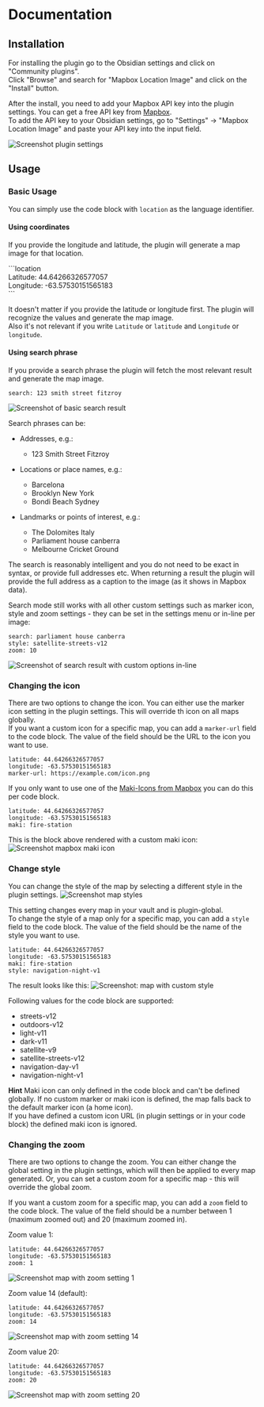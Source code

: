 # Documentation

## Installation

For installing the plugin go to the Obsidian settings and click on "Community plugins".  
Click "Browse" and search for "Mapbox Location Image" and click on the "Install" button.

After the install, you need to add your Mapbox API key into the plugin settings. You can get a free API key from [Mapbox](https://www.mapbox.com/).  
To add the API key to your Obsidian settings, go to "Settings" -> "Mapbox Location Image" and paste your API key into the input field.

![Screenshot plugin settings](./docs/settings.png)

## Usage

### Basic Usage

You can simply use the code block with `location` as the language identifier.

#### Using coordinates

If you provide the longitude and latitude, the plugin will generate a map image for that location.

\```location  
Latitude: 44.64266326577057  
Longitude: -63.57530151565183  
\```

It doesn't matter if you provide the latitude or longitude first. The plugin will recognize the values and generate the map image.  
Also it's not relevant if you write `Latitude` or `latitude` and `Longitude` or `longitude`.

#### Using search phrase

If you provide a search phrase the plugin will fetch the most relevant result and generate the map image.

```location
search: 123 smith street fitzroy
```

![Screenshot of basic search result](./docs/basic-search.png)

Search phrases can be: 

* Addresses, e.g.:
    * 123 Smith Street Fitzroy 

* Locations or place names, e.g.:
    * Barcelona 
    * Brooklyn New York
    * Bondi Beach Sydney
    
* Landmarks or points of interest, e.g.:
    * The Dolomites Italy
    * Parliament house canberra
    * Melbourne Cricket Ground

The search is reasonably intelligent and you do not need to be exact in syntax, or provide full addresses etc. When returning a result the plugin will provide the full address as a caption to the image (as it shows in Mapbox data).

Search mode still works with all other custom settings such as marker icon, style and zoom settings - they can be set in the settings menu or in-line per image:

```location
search: parliament house canberra
style: satellite-streets-v12
zoom: 10
```

![Screenshot of search result with custom options in-line](./docs/search-with-options.jpeg)

### Changing the icon

There are two options to change the icon. You can either use the marker icon setting in the plugin settings. This will override th icon on all maps globally.  
If you want a custom icon for a specific map, you can add a `marker-url` field to the code block. The value of the field should be the URL to the icon you want to use.

```location
latitude: 44.64266326577057
longitude: -63.57530151565183
marker-url: https://example.com/icon.png
```

If you only want to use one of the [Maki-Icons from Mapbox](https://labs.mapbox.com/maki-icons/) you can do this per code block.

```location
latitude: 44.64266326577057
longitude: -63.57530151565183
maki: fire-station
```

This is the block above rendered with a custom maki icon:
![Screenshot mapbox maki icon](./docs/custom_maki.png)

### Change style

You can change the style of the map by selecting a different style in the plugin settings.
![Screenshot map styles](./docs/map-style-settings.png)

This setting changes every map in your vault and is plugin-global.  
To change the style of a map only for a specific map, you can add a `style` field to the code block. The value of the field should be the name of the style you want to use.

```location
latitude: 44.64266326577057
longitude: -63.57530151565183
maki: fire-station
style: navigation-night-v1
```

The result looks like this:
![Screenshot: map with custom style](./docs/code-style-result.png)

Following values for the code block are supported:

-   streets-v12
-   outdoors-v12
-   light-v11
-   dark-v11
-   satellite-v9
-   satellite-streets-v12
-   navigation-day-v1
-   navigation-night-v1

**Hint**
Maki icon can only defined in the code block and can't be defined globally. If no custom marker or maki icon is defined, the map falls back to the default marker icon (a home icon).  
If you have defined a custom icon URL (in plugin settings or in your code block) the defined maki icon is ignored.

### Changing the zoom

There are two options to change the zoom. You can either change the global setting in the plugin settings, which will then be applied to every map generated. Or, you can set a custom zoom for a specific map - this will override the global zoom.

If you want a custom zoom for a specific map, you can add a `zoom` field to the code block. The value of the field should be a number between 1 (maximum zoomed out) and 20 (maximum zoomed in).

Zoom value 1:

```location
latitude: 44.64266326577057
longitude: -63.57530151565183
zoom: 1
```

![Screenshot map with zoom setting 1](./docs/zoom-setting-1.png)

Zoom value 14 (default):

```location
latitude: 44.64266326577057
longitude: -63.57530151565183
zoom: 14
```

![Screenshot map with zoom setting 14](./docs/zoom-setting-14.png)

Zoom value 20:

```location
latitude: 44.64266326577057
longitude: -63.57530151565183
zoom: 20
```

![Screenshot map with zoom setting 20](./docs/zoom-setting-20.png)
